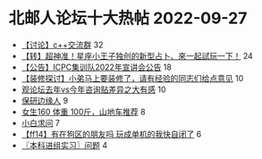 # 北邮人论坛十大热帖 2022-09-27

- [【讨论】c++交流群](https://bbs.byr.cn/article/CPP/101771) 32
- [【转】超神准！星座小王子独创的新型占卜、來一起試玩一下！](https://bbs.byr.cn/article/Constellations/326533) 24
- [【公告】ICPC集训队2022年宣讲会公告](https://bbs.byr.cn/article/ACM_ICPC/100716) 18
- [【装修探讨】小弟马上要装修了，请有经验的同志们给点意见](https://bbs.byr.cn/article/Home/134048) 10
- [观论坛去年vs今年咨询贴差异之大有感](https://bbs.byr.cn/article/Job/2171740) 10
- [保研边缘人](https://bbs.byr.cn/article/Talking/6365431) 9
- [女生160 体重 100斤，山地车推荐](https://bbs.byr.cn/article/Cycling/174031) 8
- [小白求问](https://bbs.byr.cn/article/Photo/273862) 7
- [【ff14】有在狗区的朋友吗 玩成单机的我快自闭了](https://bbs.byr.cn/article/OnlineGame/49878) 6
- [〖本科进组实习〗问题](https://bbs.byr.cn/article/AimGraduate/1220008) 4



